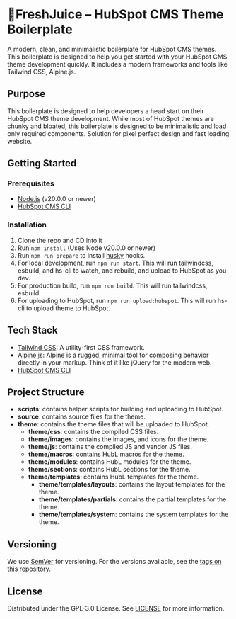 # 🍹FreshJuice – HubSpot CMS Theme Boilerplate

A modern, clean, and minimalistic boilerplate for HubSpot CMS themes. This boilerplate is designed to help you get started with your HubSpot CMS theme development quickly. It includes a modern frameworks and tools like Tailwind CSS, Alpine.js.

## Purpose

This boilerplate is designed to help developers a head start on their HubSpot CMS theme development. While most of HubSpot themes are chunky and bloated, this boilerplate is designed to be minimalistic and load only required components. Solution for pixel perfect design and fast loading website.


## Getting Started

### Prerequisites

- [Node.js](https://nodejs.org/en/) (v20.0.0 or newer)
- [HubSpot CMS CLI](https://developers.hubspot.com/docs/cms/developer-reference/local-development-cli)

### Installation

1. Clone the repo and CD into it
1. Run `npm install` (Uses Node v20.0.0 or newer)
1. Run `npm run prepare` to install [husky](https://typicode.github.io/husky/) hooks.
1. For local development, run `npm run start`. This will run tailwindcss, esbuild, and hs-cli to watch, and rebuild, and upload to HubSpot as you dev.
1. For production build, run `npm run build`. This will run tailwindcss, esbuild.
1. For uploading to HubSpot, run `npm run upload:hubspot`. This will run hs-cli to upload theme to HubSpot.

## Tech Stack

- [Tailwind CSS](https://tailwindcss.com/): A utility-first CSS framework.
- [Alpine.js](https://alpinejs.dev/): Alpine is a rugged, minimal tool for composing behavior directly in your markup. Think of it like jQuery for the modern web.
- [HubSpot CMS CLI](https://developers.hubspot.com/docs/cms/developer-reference/local-development-cli)

## Project Structure

- **scripts**: contains helper scripts for building and uploading to HubSpot.
- **source**: contains source files for the theme.
- **theme**: contains the theme files that will be uploaded to HubSpot.
  - **theme/css**: contains the compiled CSS files.
  - **theme/images**: contains the images, and icons for the theme.
  - **theme/js**: contains the compiled JS and vendor JS files.
  - **theme/macros**: contains HubL macros for the theme.
  - **theme/modules**: contains HubL modules for the theme.
  - **theme/sections**: contains HubL sections for the theme.
  - **theme/templates**: contains HubL templates for the theme.
    - **theme/templates/layouts**: contains the layout templates for the theme.
    - **theme/templates/partials**: contains the partial templates for the theme.
    - **theme/templates/system**: contains the system templates for the theme.

## Versioning

We use [SemVer](http://semver.org/) for versioning. For the versions available, see the [tags on this repository](https://github.com/reatlat/hubspot-theme-freshjuice/tags).

## License

Distributed under the GPL-3.0 License. See [LICENSE](./LICENSE) for more information.
